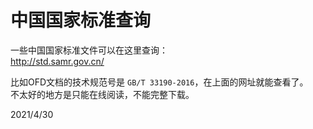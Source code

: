 # 中国国家标准查询

一些中国国家标准文件可以在这里查询：  
http://std.samr.gov.cn/  

比如OFD文档的技术规范号是 `GB∕T 33190-2016`，在上面的网址就能查看了。  
不太好的地方是只能在线阅读，不能完整下载。  


2021/4/30  

